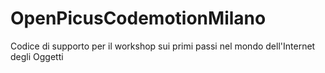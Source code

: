 OpenPicusCodemotionMilano
=========================

Codice di supporto per il workshop sui primi passi nel mondo dell'Internet degli Oggetti

